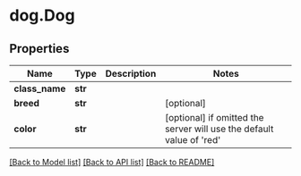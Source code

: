 # dog.Dog

## Properties
Name | Type | Description | Notes
------------ | ------------- | ------------- | -------------
**class_name** | **str** |  | 
**breed** | **str** |  | [optional] 
**color** | **str** |  | [optional]  if omitted the server will use the default value of 'red'

[[Back to Model list]](../README.md#documentation-for-models) [[Back to API list]](../README.md#documentation-for-api-endpoints) [[Back to README]](../README.md)


